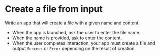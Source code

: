 # Create a file from input
Write an app that will create a file with a given name and content.

- When the app is launched, ask the user to enter the file name.
- When the name is provided, ask to enter the content.
- When the user completes interaction, your app must create a file and output `Success` or `Error` depending on the result of creation.
